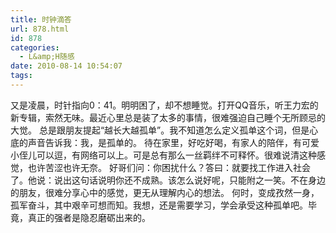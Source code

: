 ```yaml
---
title: 时钟滴答
url: 878.html
id: 878
categories:
  - L&amp;H随感
date: 2010-08-14 10:54:07
tags:
---
```


又是凌晨，时针指向0：41。明明困了，却不想睡觉。打开QQ音乐，听王力宏的新专辑，索然无味。最近心里总是装了太多的事情，很难强迫自己睡个无所顾忌的大觉。 总是跟朋友提起“越长大越孤单”。我不知道怎么定义孤单这个词，但是心底的声音告诉我：我，是孤单的。 待在家里，好吃好喝，有家人的陪伴，有可爱小侄儿可以逗，有网络可以上。可是总有那么一丝羁绊不可释怀。很难说清这种感觉，也许苦涩也许无奈。 好哥们问：你困扰什么？答曰：就要找工作进入社会了。他说：说出这句话说明你还不成熟。该怎么说好呢，只能附之一笑。不在身边的朋友，很难分享心中的感觉，更无从理解内心的想法。 何时，变成孜然一身，孤军奋斗，其中艰辛可想而知。我想，还是需要学习，学会承受这种孤单吧。毕竟，真正的强者是隐忍磨砺出来的。